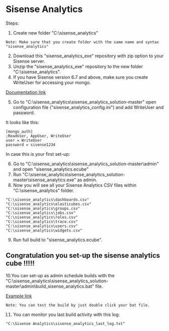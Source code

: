# Sisense Analytics


Steps:

1. Create new folder "C:\sisense_analytics"
```
Note: Make sure that you create folder with the same name and syntax "sisense_analytics"
```
2. Download this "sisense_analytics_exe" repository with zip option to your Sisense server.
3. Unzip the "sisense_analytics_exe" repository to the new folder "C:\sisense_analytics".
4. If you have Sisense version 6.7 and above, make sure you create WriteUser for accessing your mongo.

[Documentation link](https://documentation.sisense.com/accessing-sisense-application-database)

5. Go to "C:\sisense_analytics\sisense_analytics_solution-master" open configuration file ("sisense_analytics_config.ini") and add WriteUser and password.

It looks like this:
```
[mongo_auth]
;ReadUser, AppUser, WriteUser
user = WriteUser 
password = sisense1234
```

In case this is your first set-up:

6. Go to "C:\sisense_analytics\sisense_analytics_solution-master\admin" and open "sisense_analytics.ecube"
7. Run "C:\sisense_analytics\sisense_analytics_solution-master\sisense_analytics.exe" as admin.
8. Now you will see all your Sisense Analytics CSV files within "C:\sisense_analytics" folder.

```
"C:\sisense_analytics\dashboards.csv"
"C:\sisense_analytics\elasticubes.csv"
"C:\sisense_analytics\groups.csv"
"C:\sisense_analytics\jobs.csv"
"C:\sisense_analytics\roles.csv"
"C:\sisense_analytics\trace.csv"
"C:\sisense_analytics\users.csv"
"C:\sisense_analytics\widgets.csv"
```
9. Run full build to "sisense_analytics.ecube".

## Congratulation you set-up the sisense analytics cube !!!!!

10.You can set-up as admin schedule builds with the "C:\sisense_analytics\sisense_analytics_solution-master\admin\build_sisense_analytics.bat" file.

[Example link](https://support.sisense.com/hc/en-us/articles/230646488-Schedule-sequential-ElastiCube-builds-using-windows-task-scheduler)

```
Note: You can test the build by just double click your bat file.
```


11. You can monitor you last build activity with this log:

```
"C:\Sisense Analytics\sisense_analytics_last_log.txt"
```

